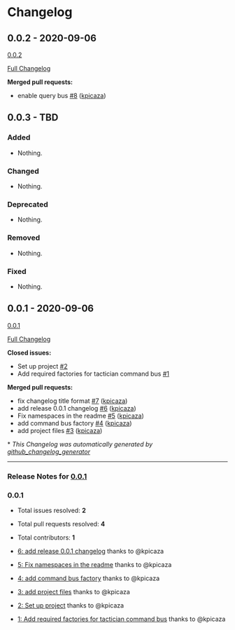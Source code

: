# Changelog

## 0.0.2 - 2020-09-06
[0.0.2](https://github.com/antidot-framework/tactician-adapter/tree/0.0.2)

[Full Changelog](https://github.com/antidot-framework/tactician-adapter/compare/0.0.1...0.0.2)

**Merged pull requests:**

- enable query bus [\#8](https://github.com/antidot-framework/tactician-adapter/pull/8) ([kpicaza](https://github.com/kpicaza))

## 0.0.3 - TBD

### Added

- Nothing.

### Changed

- Nothing.

### Deprecated

- Nothing.

### Removed

- Nothing.

### Fixed

- Nothing.

## 0.0.1 - 2020-09-06
[0.0.1](https://github.com/antidot-framework/tactician-adapter/tree/0.0.1)

[Full Changelog](https://github.com/antidot-framework/tactician-adapter/compare/1860d5827fd0024b43ab1f4ecd61658e7b4083da...0.0.1)

**Closed issues:**

- Set up project [\#2](https://github.com/antidot-framework/tactician-adapter/issues/2)
- Add required factories for tactician command bus [\#1](https://github.com/antidot-framework/tactician-adapter/issues/1)

**Merged pull requests:**

- fix changelog title format [\#7](https://github.com/antidot-framework/tactician-adapter/pull/7) ([kpicaza](https://github.com/kpicaza))
- add release 0.0.1 changelog [\#6](https://github.com/antidot-framework/tactician-adapter/pull/6) ([kpicaza](https://github.com/kpicaza))
- Fix namespaces in the readme [\#5](https://github.com/antidot-framework/tactician-adapter/pull/5) ([kpicaza](https://github.com/kpicaza))
- add command bus factory [\#4](https://github.com/antidot-framework/tactician-adapter/pull/4) ([kpicaza](https://github.com/kpicaza))
- add project files [\#3](https://github.com/antidot-framework/tactician-adapter/pull/3) ([kpicaza](https://github.com/kpicaza))



\* *This Changelog was automatically generated by [github_changelog_generator](https://github.com/github-changelog-generator/github-changelog-generator)*


-----

### Release Notes for [0.0.1](https://github.com/antidot-framework/tactician-adapter/milestone/1)



### 0.0.1

- Total issues resolved: **2**
- Total pull requests resolved: **4**
- Total contributors: **1**

 - [6: add release 0.0.1 changelog](https://github.com/antidot-framework/tactician-adapter/pull/6) thanks to @kpicaza
 - [5: Fix namespaces in the readme](https://github.com/antidot-framework/tactician-adapter/pull/5) thanks to @kpicaza
 - [4: add command bus factory](https://github.com/antidot-framework/tactician-adapter/pull/4) thanks to @kpicaza
 - [3: add project files](https://github.com/antidot-framework/tactician-adapter/pull/3) thanks to @kpicaza
 - [2: Set up project](https://github.com/antidot-framework/tactician-adapter/issues/2) thanks to @kpicaza
 - [1: Add required factories for tactician command bus](https://github.com/antidot-framework/tactician-adapter/issues/1) thanks to @kpicaza
